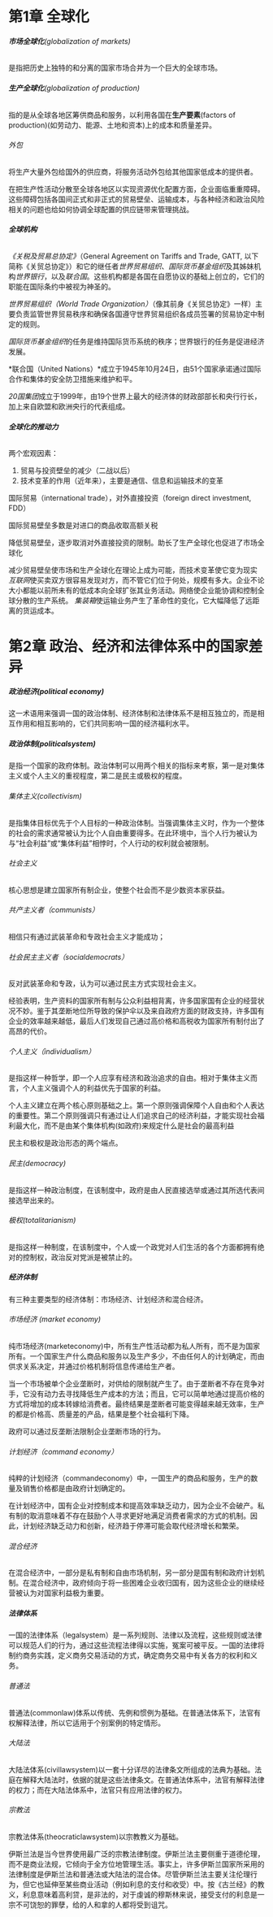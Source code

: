# **第1章 全球化**

###### **市场全球化**(globalization of markets)

是指把历史上独特的和分离的国家市场合并为一个巨大的全球市场。

###### **生产全球化**(globalization of production)

指的是从全球各地区筹供商品和服务，以利用各国在**生产要素**(factors of production)(如劳动力、能源、土地和资本)上的成本和质量差异。

###### *外包*

将生产大量外包给国外的供应商，将服务活动外包给其他国家低成本的提供者。

在把生产性活动分散至全球各地区以实现资源优化配置方面，企业面临重重障碍。这些障碍包括各国间正式和非正式的贸易壁垒、运输成本，与各种经济和政治风险相关的问题也给如何协调全球配置的供应链带来管理挑战。

###### **全球机构**

*《关税及贸易总协定》*（General Agreement on Tariffs and Trade, GATT, 以下简称《关贸总协定》）和它的继任者*世界贸易组织*、*国际货币基金组织*及其姊妹机构*世界银行*，以及*联合国*。这些机构都是各国在自愿协议的基础上创立的，它们的职能在国际条约中被视为神圣的。

*世界贸易组织（World Trade Organization）*（像其前身《关贸总协定》一样）主要负责监管世界贸易秩序和确保各国遵守世界贸易组织各成员签署的贸易协定中制定的规则。

*国际货币基金组织*的任务是维持国际货币系统的秩序；世界银行的任务是促进经济发展。

*联合国（United Nations）*成立于1945年10月24日，由51个国家承诺通过国际合作和集体的安全防卫措施来维护和平。

*20国集团*成立于1999年，由19个世界上最大的经济体的财政部部长和央行行长，加上来自欧盟和欧洲央行的代表组成。

###### **全球化的推动力**

两个宏观因素：

1. 贸易与投资壁垒的减少（二战以后）
2. 技术变革的作用（近年来），主要是通信、信息和运输技术的变革

国际贸易（international trade），对外直接投资（foreign direct invest­ment, FDD）

国际贸易壁垒多数是对进口的商品收取高额关税

降低贸易壁垒，逐步取消对外直接投资的限制。助长了生产全球化也促进了市场全球化

减少贸易壁垒使市场和生产全球化在理论上成为可能，而技术变革使它变为现实
*互联网*使买卖双方很容易发现对方，而不管它们位于何处，规模有多大。企业不论大小都能以前所未有的低成本向全球扩张其业务活动。网络使企业能协调和控制全球分散的生产系统。
*集装箱*使运输业务产生了革命性的变化，它大幅降低了远距离的货运成本。


# 第2章 政治、经济和法律体系中的国家差异

##### **政治经济(political economy)**

这一术语用来强调一国的政治体制、经济体制和法律体系不是相互独立的，而是相互作用和相互影响的，它们共同影响一国的经济福利水平。

##### **政治体制(politicalsystem)**

是指一个国家的政府体制。政治体制可以用两个相关的指标来考察，第一是对集体主义或个人主义的重视程度，第二是民主或极权的程度。

###### 集体主义(collectivism)

是指集体目标优先于个人目标的一种政治体制。当强调集体主义时，作为一个整体的社会的需求通常被认为比个人自由重要得多。在此环境中，当个人行为被认为与“社会利益”或“集体利益”相悖时，个人行动的权利就会被限制。

###### 社会主义

核心思想是建立国家所有制企业，使整个社会而不是少数资本家获益。

###### 共产主义者（communists）

相信只有通过武装革命和专政社会主义才能成功；

###### 社会民主主义者（socialdemocrats）

反对武装革命和专政，认为可以通过民主方式实现社会主义。

经验表明，生产资料的国家所有制与公众利益相背离，许多国家国有企业的经营状况不妙。鉴于其垄断地位所导致的保护伞以及来自政府方面的财政支持，许多国有企业的效率越来越低，最后人们发现自己通过高价格和高税收为国家所有制付出了高昂的代价。

###### 个人主义（individualism）

是指这样一种哲学，即一个人应享有经济和政治追求的自由。相对于集体主义而言，个人主义强调个人的利益优先于国家的利益。

个人主义建立在两个核心原则基础之上。第一个原则强调保障个人自由和个人表达的重要性。第二个原则强调只有通过让人们追求自己的经济利益，才能实现社会福利最大化，而不是由某个集体机构(如政府)来规定什么是社会的最高利益



民主和极权是政治形态的两个端点。

###### 民主(democracy)

是指这样一种政治制度，在该制度中，政府是由人民直接选举或通过其所选代表间接选举出来的。

###### 极权(totalitarianism)

是指这样一种制度，在该制度中，个人或一个政党对人们生活的各个方面都拥有绝对的控制权，政治反对党派是被禁止的。

##### 经济体制

有三种主要类型的经济体制：市场经济、计划经济和混合经济。

###### 市场经济 (market economy)

纯市场经济(marketeconomy)中，所有生产性活动都为私人所有，而不是为国家所有。一个国家生产什么商品和服务以及生产多少，不由任何人的计划确定，而由供求关系决定，并通过价格机制将信息传递给生产者。

当一个市场被单个企业垄断时，对供给的限制就产生了。由于垄断者不存在竞争对手，它没有动力去寻找降低生产成本的方法；而且，它可以简单地通过提高价格的方式将增加的成本转嫁给消费者。最终结果是垄断者可能变得越来越无效率，生产的都是价格高、质量差的产品，结果是整个社会福利下降。

政府可以通过反垄断法限制企业垄断市场的行为。

###### 计划经济（command economy）

纯粹的计划经济（commandeconomy）中，一国生产的商品和服务，生产的数量及销售价格都是由政府计划确定的。

在计划经济中，国有企业对控制成本和提高效率缺乏动力，因为企业不会破产。私有制的取消意味着不存在鼓励个人寻求更好地满足消费者需求的方式的机制。因此，计划经济缺乏动力和创新，经济趋于停滞可能会取代经济增长和繁荣。

###### 混合经济

在混合经济中，一部分是私有制和自由市场机制，另一部分是国有制和政府计划机制。在混合经济中，政府倾向于将一些困难企业收归国有，因为这些企业的继续经营被认为对国家利益极为重要。

##### 法律体系

一国的法律体系（legalsystem）是一系列规则、法律以及流程，这些规则或法律可以规范人们的行为，通过这些流程法律得以实施，冤案可被平反。一国的法律将制约商务实践，定义商务交易活动的方式，确定商务交易中有关各方的权利和义务。

###### 普通法

普通法(commonlaw)体系以传统、先例和惯例为基础。在普通法体系下，法官有权解释法律，所以它适用于个别案例的特定情形。

###### 大陆法

大陆法体系(civillawsystem)以一套十分详尽的法律条文所组成的法典为基础。法庭在解释大陆法时，依据的就是这些法律条文。在普通法体系中，法官有解释法律的权力；而在大陆法体系中，法官只有应用法律的权力。

###### 宗教法

宗教法体系(theocraticlawsystem)以宗教教义为基础。

伊斯兰法是当今世界使用最广泛的宗教法律制度。伊斯兰法主要侧重于道德伦理，而不是商业法规，它倾向于全方位地管理生活。事实上，许多伊斯兰国家所采用的法律制度是伊斯兰法和普通法或大陆法的混合体。尽管伊斯兰法主要关注伦理行为，但它也延伸至某些商业活动（例如利息的支付和收受）中。按《古兰经》的教义，利息意味着高利贷，是非法的，对于虔诚的穆斯林来说，接受支付的利息是一宗不可饶恕的罪孽，给的人和拿的人都将受到诅咒。
